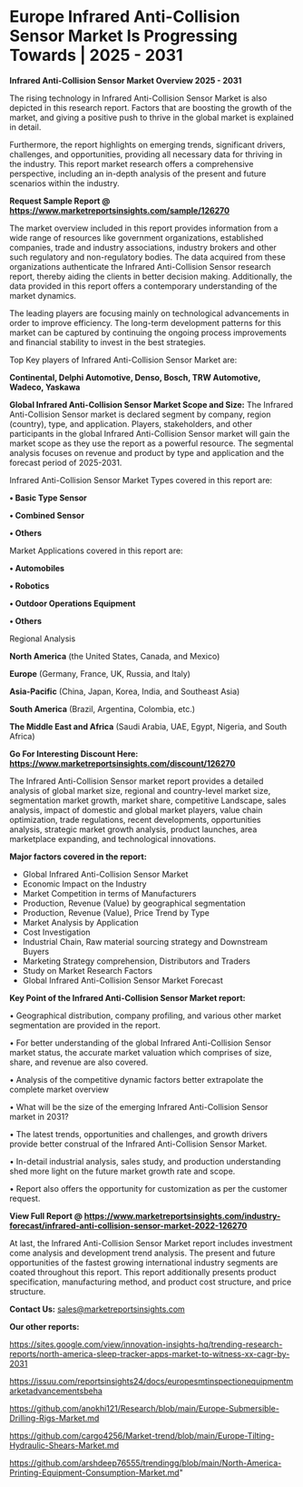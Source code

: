 # Europe Infrared Anti-Collision Sensor Market Is Progressing Towards | 2025 - 2031

<Strong> Infrared Anti-Collision Sensor Market Overview 2025 - 2031</strong>

The rising technology in Infrared Anti-Collision Sensor Market is also depicted in this research report. Factors that are boosting the growth of the market, and giving a positive push to thrive in the global market is explained in detail.

Furthermore, the report highlights on emerging trends, significant drivers, challenges, and opportunities, providing all necessary data for thriving in the industry. This report market research offers a comprehensive perspective, including an in-depth analysis of the present and future scenarios within the industry.

<strong>Request Sample Report @ <a href=https://www.marketreportsinsights.com/sample/126270>https://www.marketreportsinsights.com/sample/126270</a></strong>

The market overview included in this report provides information from a wide range of resources like government organizations, established companies, trade and industry associations, industry brokers and other such regulatory and non-regulatory bodies. The data acquired from these organizations authenticate the Infrared Anti-Collision Sensor research report, thereby aiding the clients in better decision making. Additionally, the data provided in this report offers a contemporary understanding of the market dynamics.

The leading players are focusing mainly on technological advancements in order to improve efficiency. The long-term development patterns for this market can be captured by continuing the ongoing process improvements and financial stability to invest in the best strategies.

Top Key players of Infrared Anti-Collision Sensor Market are:

<strong>Continental, Delphi Automotive, Denso, Bosch, TRW Automotive, Wadeco, Yaskawa</strong>

<strong><b>Global Infrared Anti-Collision Sensor Market Scope and Size:</b></strong>
The Infrared Anti-Collision Sensor market is declared segment by company, region (country), type, and application. Players, stakeholders, and other participants in the global Infrared Anti-Collision Sensor market will gain the market scope as they use the report as a powerful resource. The segmental analysis focuses on revenue and product by type and application and the forecast period of 2025-2031.

Infrared Anti-Collision Sensor Market Types covered in this report are:

<strong>• Basic Type Sensor

• Combined Sensor

• Others</strong>

Market Applications covered in this report are:

<strong>• Automobiles

• Robotics

• Outdoor Operations Equipment

• Others</strong> 

Regional Analysis

<strong>North America</strong> (the United States, Canada, and Mexico)

<strong>Europe</strong> (Germany, France, UK, Russia, and Italy)

<strong>Asia-Pacific</strong> (China, Japan, Korea, India, and Southeast Asia)

<strong>South America</strong> (Brazil, Argentina, Colombia, etc.)

<strong>The Middle East and Africa</strong> (Saudi Arabia, UAE, Egypt, Nigeria, and South Africa)

<strong>Go For Interesting Discount Here: <a href=https://www.marketreportsinsights.com/discount/126270>https://www.marketreportsinsights.com/discount/126270</a></strong>

The Infrared Anti-Collision Sensor market report provides a detailed analysis of global market size, regional and country-level market size, segmentation market growth, market share, competitive Landscape, sales analysis, impact of domestic and global market players, value chain optimization, trade regulations, recent developments, opportunities analysis, strategic market growth analysis, product launches, area marketplace expanding, and technological innovations.

<strong><b>Major factors covered in the report:</b></strong>
<ul>
  <li>Global Infrared Anti-Collision Sensor Market </li>
  <li>Economic Impact on the Industry</li>
  <li>Market Competition in terms of Manufacturers</li>
  <li>Production, Revenue (Value) by geographical segmentation</li>
  <li>Production, Revenue (Value), Price Trend by Type</li>
  <li>Market Analysis by Application</li>
  <li>Cost Investigation</li>
  <li>Industrial Chain, Raw material sourcing strategy and Downstream Buyers</li>
  <li>Marketing Strategy comprehension, Distributors and Traders</li>
  <li>Study on Market Research Factors</li>
  <li>Global Infrared Anti-Collision Sensor Market Forecast</li>
</ul>

<strong><b>Key Point of the Infrared Anti-Collision Sensor Market report:</b></strong>

• Geographical distribution, company profiling, and various other market segmentation are provided in the report.

• For better understanding of the global Infrared Anti-Collision Sensor market status, the accurate market valuation which comprises of size, share, and revenue are also covered.

• Analysis of the competitive dynamic factors better extrapolate the complete market overview

• What will be the size of the emerging Infrared Anti-Collision Sensor market in 2031?

• The latest trends, opportunities and challenges, and growth drivers provide better construal of the Infrared Anti-Collision Sensor Market.

• In-detail industrial analysis, sales study, and production understanding shed more light on the future market growth rate and scope.

• Report also offers the opportunity for customization as per the customer request.

<strong><b>View Full Report @ <a href=https://www.marketreportsinsights.com/industry-forecast/infrared-anti-collision-sensor-market-2022-126270>https://www.marketreportsinsights.com/industry-forecast/infrared-anti-collision-sensor-market-2022-126270</a></b></strong>


At last, the Infrared Anti-Collision Sensor Market report includes investment come analysis and development trend analysis. The present and future opportunities of the fastest growing international industry segments are coated throughout this report. This report additionally presents product specification, manufacturing method, and product cost structure, and price structure.

<strong>Contact Us:</strong>
sales@marketreportsinsights.com

<strong>Our other reports:</strong>

<a href=https://sites.google.com/view/innovation-insights-hq/trending-research-reports/north-america-sleep-tracker-apps-market-to-witness-xx-cagr-by-2031>https://sites.google.com/view/innovation-insights-hq/trending-research-reports/north-america-sleep-tracker-apps-market-to-witness-xx-cagr-by-2031</a>

<a href=https://issuu.com/reportsinsights24/docs/europesmtinspectionequipmentmarketadvancementsbeha>https://issuu.com/reportsinsights24/docs/europesmtinspectionequipmentmarketadvancementsbeha</a>

<a href=https://github.com/anokhi121/Research/blob/main/Europe-Submersible-Drilling-Rigs-Market.md>https://github.com/anokhi121/Research/blob/main/Europe-Submersible-Drilling-Rigs-Market.md</a>

<a href=https://github.com/cargo4256/Market-trend/blob/main/Europe-Tilting-Hydraulic-Shears-Market.md>https://github.com/cargo4256/Market-trend/blob/main/Europe-Tilting-Hydraulic-Shears-Market.md</a>

<a href=https://github.com/arshdeep76555/trendingg/blob/main/North-America-Printing-Equipment-Consumption-Market.md>https://github.com/arshdeep76555/trendingg/blob/main/North-America-Printing-Equipment-Consumption-Market.md</a>"
